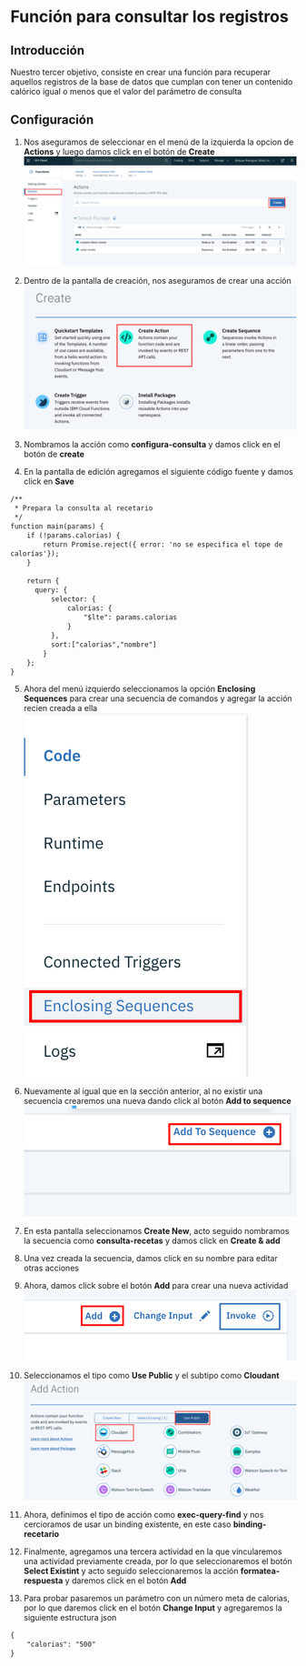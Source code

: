 # Función para consultar los registros
## Introducción
Nuestro tercer objetivo, consiste en crear una función para recuperar aquellos registros de la base de datos que cumplan con tener un contenido calórico igual o menos que el valor del parámetro de consulta

## Configuración
1. Nos aseguramos de seleccionar en el menú de la izquierda la opcion de __Actions__ y luego damos click en el botón de __Create__ ![Create Action](./0022.png)

2. Dentro de la pantalla de creación, nos aseguramos de crear una acción ![Create Action](./0023.png)

3. Nombramos la acción como __configura-consulta__ y damos click en el botón de __create__ 

4. En la pantalla de edición agregamos el siguiente código fuente y damos click en __Save__
```
/**
 * Prepara la consulta al recetario
 */
function main(params) {
    if (!params.calorias) {
        return Promise.reject({ error: 'no se especifica el tope de calorías'});
    }
  
    return {
      query: {
          selector: {
              calorias: {
                  "$lte": params.calorias
              }
          },
          sort:["calorias","nombre"]
        }
    };
}
```
5. Ahora del menú izquierdo seleccionamos la opción __Enclosing Sequences__ para crear una secuencia de comandos y agregar la acción recien creada a ella ![Create First Action](./0026.png)

6. Nuevamente al igual que en la sección anterior, al no existir una secuencia crearemos una nueva dando click al botón __Add to sequence__ ![Add to sequence](./0027.png)

7. En esta pantalla seleccionamos __Create New__, acto seguido nombramos la secuencia como __consulta-recetas__ y damos click en __Create & add__ 

8. Una vez creada la secuencia, damos click en su nombre para editar otras acciones 

9. Ahora, damos click sobre el botón __Add__ para crear una nueva actividad ![Edit sequence](./0030.png)

10. Seleccionamos el tipo como __Use Public__ y el subtipo como __Cloudant__ ![Add action type](./0031.png)

11. Ahora, definimos el tipo de acción como __exec-query-find__ y nos cercioramos de usar un binding existente, en este caso __binding-recetario__

12. Finalmente, agregamos una tercera actividad en la que vincularemos una actividad previamente creada, por lo que seleccionaremos el botón __Select Existint__ y acto seguido seleccionaremos la acción __formatea-respuesta__ y daremos click en el botón __Add__

13. Para probar pasaremos un parámetro con un número meta de calorias, por lo que daremos click en el botón __Change Input__ y agregaremos la siguiente estructura json
```
{
    "calorias": "500"
}
```


